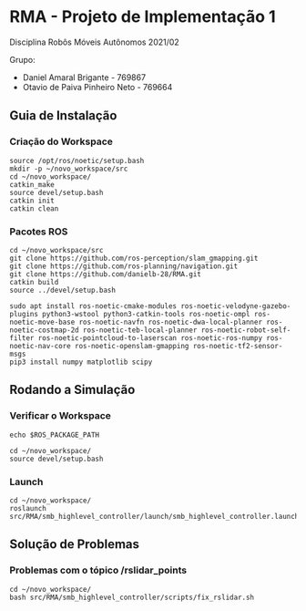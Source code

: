 # RMA - Projeto de Implementação 1
Disciplina Robôs Móveis Autônomos 2021/02

Grupo:
  - Daniel Amaral Brigante - 769867
  - Otavio de Paiva Pinheiro Neto - 769664

## Guia de Instalação

### Criação do Workspace 

```shell
source /opt/ros/noetic/setup.bash
mkdir -p ~/novo_workspace/src
cd ~/novo_workspace/
catkin_make
source devel/setup.bash
catkin init
catkin clean

```

### Pacotes ROS

```shell
cd ~/novo_workspace/src
git clone https://github.com/ros-perception/slam_gmapping.git
git clone https://github.com/ros-planning/navigation.git
git clone https://github.com/danielb-28/RMA.git
catkin build
source ../devel/setup.bash
```

```shell
sudo apt install ros-noetic-cmake-modules ros-noetic-velodyne-gazebo-plugins python3-wstool python3-catkin-tools ros-noetic-ompl ros-noetic-move-base ros-noetic-navfn ros-noetic-dwa-local-planner ros-noetic-costmap-2d ros-noetic-teb-local-planner ros-noetic-robot-self-filter ros-noetic-pointcloud-to-laserscan ros-noetic-ros-numpy ros-noetic-nav-core ros-noetic-openslam-gmapping ros-noetic-tf2-sensor-msgs 
pip3 install numpy matplotlib scipy
```

## Rodando a Simulação


### Verificar o Workspace

```shell
echo $ROS_PACKAGE_PATH 
```

```shell
cd ~/novo_workspace/
source devel/setup.bash
```

### Launch
```shell
cd ~/novo_workspace/
roslaunch src/RMA/smb_highlevel_controller/launch/smb_highlevel_controller.launch 
```

## Solução de Problemas

### Problemas com o tópico /rslidar_points

```shell
cd ~/novo_workspace/
bash src/RMA/smb_highlevel_controller/scripts/fix_rslidar.sh
```
